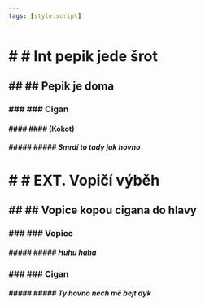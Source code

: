 ```yaml
---
tags: [style:script]
---
```



# # # Int pepik jede šrot
## ## ## Pepik je doma
### ### ### Cigan
#### #### #### (Kokot)
##### ##### ##### Smrdí to tady jak hovno
# # # EXT. Vopičí výběh
## ## ## Vopice kopou cigana do hlavy
### ### ### Vopice
##### ##### ##### Huhu haha
### ### ### Cigan
##### ##### ##### Ty hovno nech mě bejt dyk
